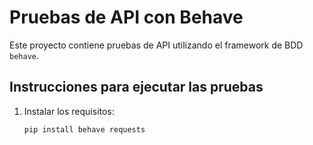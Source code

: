 # Pruebas de API con Behave

Este proyecto contiene pruebas de API utilizando el framework de BDD `behave`.

## Instrucciones para ejecutar las pruebas

1. Instalar los requisitos:
   ```bash
   pip install behave requests

